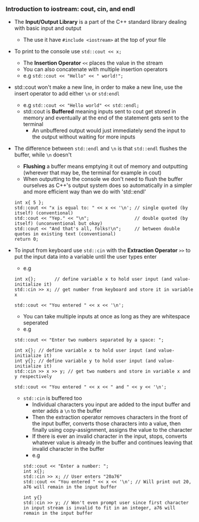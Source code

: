 ### Introduction to iostream: cout, cin, and endl

- The **Input/Output Library** is a part of the C++ standard library dealing with basic input and output
    - The use it have `#include <iostream>` at the top of your file

- To print to the console use `std::cout << x;`
    - The **Insertion Operator** `<<` places the value in the stream
    - You can also concatenate with multiple insertion operators
    - e.g `std::cout << "Hello" << " world!";`

- std::cout won't make a new line, in order to make a new line, use the insert operator to add either `\n` or `std:endl`
    - e.g `std::cout << "Hello world" << std::endl;`
    - std::cout is **Buffered** meaning inputs sent to cout get stored in memory and eventually at the end of the statement gets sent to the terminal
        - An unbuffered output would just immediately send the input to the output without waiting for more inputs

- The difference between `std::endl` and `\n` is that `std::endl` flushes the buffer, while `\n` doesn't
    - **Flushing** a buffer means emptying it out of memory and outputting (wherever that may be, the terminal for example in cout)
    - When outputting to the console we don't need to flush the buffer ourselves as C++'s output system does so automatically in a simpler and more efficient way than we do with 'std::endl'
    ```
    int x{ 5 };
    std::cout << "x is equal to: " << x << '\n'; // single quoted (by itself) (conventional)
    std::cout << "Yep." << "\n";                 // double quoted (by itself) (unconventional but okay)
    std::cout << "And that's all, folks!\n";     // between double quotes in existing text (conventional)
    return 0;
    ```

- To input from keyboard use `std::cin` with the **Extraction Operator** `>>` to put the input data into a variable until the user types enter
    - e.g 
    ```
    int x{};       // define variable x to hold user input (and value-initialize it)
    std::cin >> x; // get number from keyboard and store it in variable x

    std::cout << "You entered " << x << '\n'; 
    ```

    - You can take multiple inputs at once as long as they are whitespace seperated
    - e.g 
    ```
    std::cout << "Enter two numbers separated by a space: ";

    int x{}; // define variable x to hold user input (and value-initialize it)
    int y{}; // define variable y to hold user input (and value-initialize it)
    std::cin >> x >> y; // get two numbers and store in variable x and y respectively

    std::cout << "You entered " << x << " and " << y << '\n';
    ```

    - `std::cin` is buffered too
        - Individual characters you input are added to the input buffer and enter adds a `\n` to the buffer
        - Then the extraction operator removes characters in the front of the input buffer, converts those characters into a value, then finally using copy-assignment, assigns the value to the character
        - If there is ever an invalid character in the input, stops, converts whatever value is already in the buffer and continues leaving that invalid character in the buffer
        - e.g 
        ```
        std::cout << "Enter a number: ";
        int x{};
        std::cin >> x; // User enters "20a76"
        std::cout << "You entered " << x << '\n'; // Will print out 20, a76 will remain in the input buffer

        int y{} 
        std::cin >> y; // Won't even prompt user since first character in input stream is invalid to fit in an integer, a76 will remain in the input buffer
        ```
